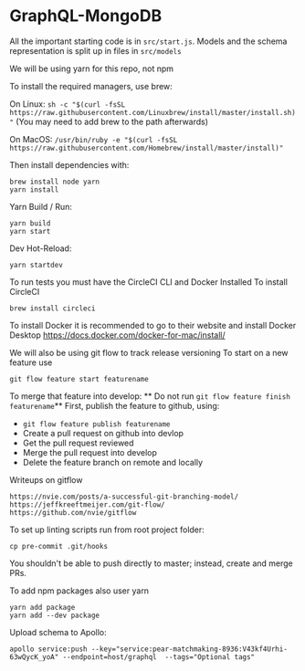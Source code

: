 # GraphQL-MongoDB

All the important starting code is in `src/start.js`.
Models and the schema representation is split up in files in `src/models`

We will be using yarn for this repo, not npm

To install the required managers, use brew:

On Linux:
`sh -c "$(curl -fsSL https://raw.githubusercontent.com/Linuxbrew/install/master/install.sh)"`
(You may need to add brew to the path afterwards)

On MacOS:
`/usr/bin/ruby -e "$(curl -fsSL https://raw.githubusercontent.com/Homebrew/install/master/install)"`

Then install dependencies with:

```
brew install node yarn
yarn install
```

Yarn Build / Run:
```
yarn build
yarn start
```

Dev Hot-Reload:
```
yarn startdev
```

To run tests you must have the CircleCI CLI and Docker Installed
To install CircleCI
```
brew install circleci
```
To install Docker it is recommended to go to their website and install Docker Desktop
https://docs.docker.com/docker-for-mac/install/


We will also be using git flow to track release versioning
To start on a new feature use 

`git flow feature start featurename`

To merge that feature into develop:
** Do not run `git flow feature finish featurename`**
First, publish the feature to github, using:
- `git flow feature publish featurename`
- Create a pull request on github into devlop
- Get the pull request reviewed
- Merge the pull request into develop
- Delete the feature branch on remote and locally

Writeups on gitflow
```
https://nvie.com/posts/a-successful-git-branching-model/
https://jeffkreeftmeijer.com/git-flow/
https://github.com/nvie/gitflow

```




To set up linting scripts run from root project folder: 
```
cp pre-commit .git/hooks
```

You shouldn't be able to push directly to master; instead, create and merge PRs.


To add npm packages also user yarn
```
yarn add package
yarn add --dev package
```

Upload schema to Apollo:
```
apollo service:push --key="service:pear-matchmaking-8936:V43kf4Urhi-63wQycK_yoA" --endpoint=host/graphql  --tags="Optional tags"
```

